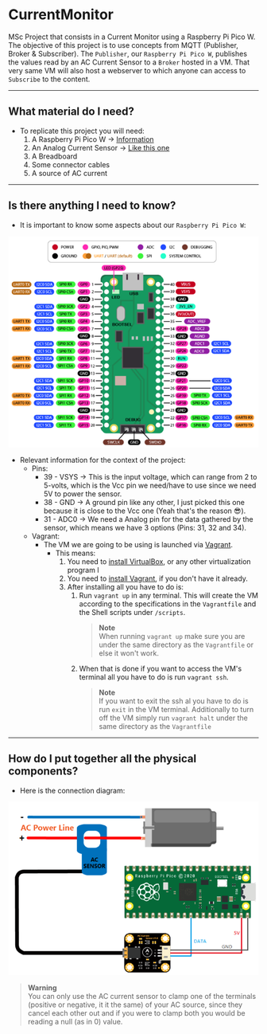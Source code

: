 # CurrentMonitor
MSc Project that consists in a Current Monitor using a Raspberry Pi Pico W.  
The objective of this project is to use concepts from MQTT (Publisher, Broker & Subscriber). The `Publisher`, our `Raspberry Pi Pico W`, publishes the values read by an AC Current Sensor to a `Broker` hosted in a VM. That very same VM will also host a webserver to which anyone can access to `Subscribe` to the content.

---
## What material do I need?
* To replicate this project you will need:  
  1. A Raspberry Pi Pico W -> [Information](https://www.raspberrypi.com/documentation/microcontrollers/raspberry-pi-pico.html)
  2. An Analog Current Sensor -> [Like this one](https://www.dfrobot.com/product-1486.html)
  3. A Breadboard
  4. Some connector cables
  5. A source of AC current
   
---
## Is there anything I need to know?
* It is important to know some aspects about our `Raspberry Pi Pico W`:

![](Resources/pico_schematic.png)

* Relevant information for the context of the project:
  * Pins:
    * 39 - VSYS -> This is the input voltage, which can range from 2 to 5-volts, which is the Vcc pin we need/have to use since we need 5V to power the sensor.
    * 38 - GND -> A ground pin like any other, I just picked this one because it is close to the Vcc one (Yeah that's the reason 😎).
    * 31 - ADC0 -> We need a Analog pin for the data gathered by the sensor, which means we have 3 options (Pins: 31, 32 and 34).
  * Vagrant:
    * The VM we are going to be using is launched via [Vagrant](https://developer.hashicorp.com/vagrant).
      * This means:
          1. You need to [install VirtualBox](https://www.virtualbox.org/), or any other virtualization program l
          2. You need to [install Vagrant](https://developer.hashicorp.com/vagrant/downloads), if you don't have it already.
          3. After installing all you have to do is:
             1. Run `vagrant up` in any terminal. This will create the VM according to the specifications in the `Vagrantfile` and the Shell scripts under `/scripts`.         
                > **Note**  
                > When running `vagrant up` make sure you are under the same directory as the `Vagrantfile` or else it won't work.  
             2. When that is done if you want to access the VM's terminal all you have to do is run `vagrant ssh`.
                > **Note**  
                > If you want to exit the ssh al you have to do is run `exit` in the VM terminal. Additionally to turn off the VM simply run `vagrant halt` under the same directory as the `Vagrantfile`



---
## How do I put together all the physical components?
* Here is the connection diagram:  

![](Resources/schematic.png)

> **Warning**  
> You can only use the AC current sensor to clamp one of the terminals (positive or negative, it it the same) of your AC source, since they cancel each other out and if you were to clamp both you would be reading a null (as in 0) value.
